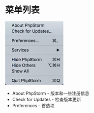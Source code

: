# 菜单列表

![](/assets/caidan_1.png)

* About PhpStorm - 版本和一些注册信息
* Check for Updates - 检查版本更新
* Preferences - 首选项



